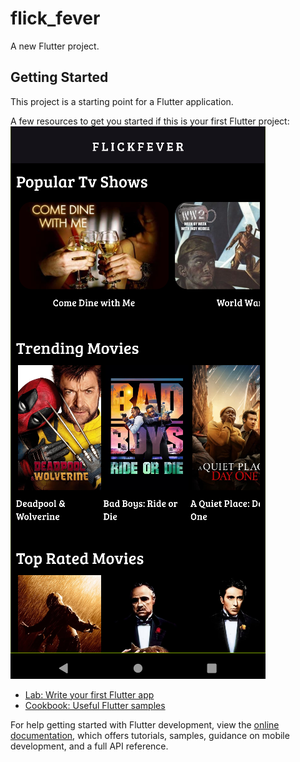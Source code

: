 # flick_fever

A new Flutter project.

## Getting Started

This project is a starting point for a Flutter application.

A few resources to get you started if this is your first Flutter project:
![Alt text](./FlickFever.png)

- [Lab: Write your first Flutter app](https://docs.flutter.dev/get-started/codelab)
- [Cookbook: Useful Flutter samples](https://docs.flutter.dev/cookbook)

For help getting started with Flutter development, view the
[online documentation](https://docs.flutter.dev/), which offers tutorials,
samples, guidance on mobile development, and a full API reference.
